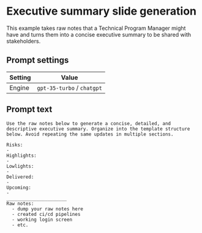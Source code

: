 
# Executive summary slide generation

This example takes raw notes that a Technical Program Manager might have and turns them into a concise executive summary to be shared with stakeholders.

## Prompt settings

| Setting | Value |
|---|---|
| Engine | `gpt-35-turbo` / `chatgpt` |

## Prompt text

```
Use the raw notes below to generate a concise, detailed, and descriptive executive summary. Organize into the template structure below. Avoid repeating the same updates in multiple sections.

Risks:
- 
Highlights:
- 
Lowlights:
- 
Delivered:
- 
Upcoming:
- 
______________________
Raw notes:
  - dump your raw notes here
  - created ci/cd pipelines
  - working login screen
  - etc.
```
